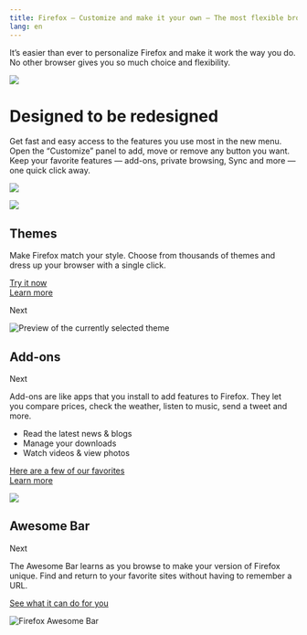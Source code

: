 ```yaml
---
title: Firefox — Customize and make it your own — The most flexible browser on the Web — Mozilla
lang: en
---
```


It’s easier than ever to personalize Firefox and make it work the way you do.  
No other browser gives you so much choice and flexibility.

![][1]

Designed to be redesigned
=========================

Get fast and easy access to the features you use most in the new menu. Open the “Customize” panel to add, move or remove any button you want. Keep your favorite features — add-ons, private browsing, Sync and more — one quick click away.

![][2]

![][3]

Themes
------

Make Firefox match your style. Choose from thousands of themes and dress up your browser with a single click.

[Try it now][]  
[Learn more]

Next

![Preview of the currently selected theme]

Add-ons
-------

Next

Add-ons are like apps that you install to add features to Firefox. They let you compare prices, check the weather, listen to music, send a tweet and more.

-   Read the latest news & blogs
-   Manage your downloads
-   Watch videos & view photos

[Here are a few of our favorites][]  
[Learn more][4]

![][5]

Awesome Bar
-----------

Next

The Awesome Bar learns as you browse to make your version of Firefox unique. Find and return to your favorite sites without having to remember a URL.

[See what it can do for you]

![Firefox Awesome Bar]

  [1]: https://mozorg.cdn.mozilla.net/media/img/firefox/desktop/customize/animations/flexible-top-fallback.c960365ba781.png
  [2]: //mozorg.cdn.mozilla.net/media/img/firefox/desktop/customize/designed-redesigned.fbd3ee9402e6.png
  [3]: https://mozorg.cdn.mozilla.net/media/img/firefox/desktop/customize/animations/flexible-bottom-fallback.cafd48a3d0a4.png
  [Try it now]: https://addons.mozilla.org/firefox/themes/
  [Learn more]: https://support.mozilla.org/kb/use-themes-change-look-of-firefox
  [Preview of the currently selected theme]: https://mozorg.cdn.mozilla.net/media/img/firefox/desktop/customize/theme-red.61611c5734ab.png
  [Here are a few of our favorites]: https://addons.mozilla.org/firefox/extensions/?sort=featured
  [4]: https://support.mozilla.org/kb/find-and-install-add-ons-add-features-to-firefox
  [5]: https://mozorg.cdn.mozilla.net/media/img/firefox/desktop/customize/add-ons.63a4b761f822.png
  [See what it can do for you]: https://support.mozilla.org/kb/awesome-bar-find-your-bookmarks-history-and-tabs
  [Firefox Awesome Bar]: https://mozorg.cdn.mozilla.net/media/img/firefox/desktop/customize/awesome-bar.437df162126c.png
